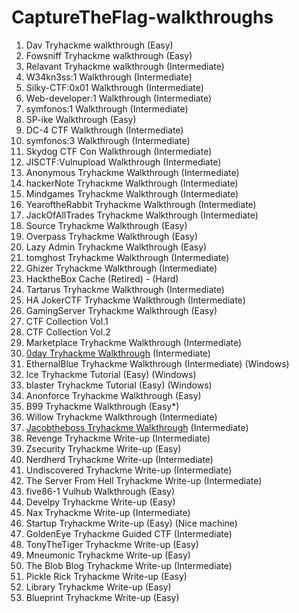 # CaptureTheFlag-walkthroughs

1) Dav Tryhackme walkthrough (Easy)
2) Fowsniff Tryhackme walkthrough (Easy)
3) Relavant Tryhackme walkthrough (Intermediate)
4) W34kn3ss:1 Walkthrough (Intermediate)
5) Silky-CTF:0x01 Walkthrough (Intermediate)
6) Web-developer:1 Walkthrough (Intermediate)
7) symfonos:1 Walkthrough (Intermediate)
8) SP-ike Walkthrough (Easy)
9) DC-4 CTF Walkthrough (Intermediate)
10) symfonos:3 Walkthrough (Intermediate)
11) Skydog CTF Con Walkthrough (Intermediate)
12) JISCTF:Vulnupload Walkthrough (Intermediate)
13) Anonymous Tryhackme Walkthrough (Intermediate)
14) hackerNote Tryhackme Walkthrough (Intermediate)
15) Mindgames Tryhackme Walkthrough (Intermediate)
16) YearoftheRabbit Tryhackme Walkthrough (Intermediate)
17) JackOfAllTrades Tryhackme Walkthrough (Intermediate)
18) Source Tryhackme Walkthrough (Easy)
19) Overpass Tryhackme Walkthrough (Easy)
20) Lazy Admin Tryhackme Walkthrough (Easy)
21) tomghost Tryhackme Walkthrough (Intermediate)
22) Ghizer Tryhackme Walkthrough (Intermediate)
23) HacktheBox Cache (Retired) - (Hard)
24) Tartarus Tryhackme Walkthrough (Intermediate)
25) HA JokerCTF Tryhackme Walkthrough (Intermediate)
26) GamingServer Tryhackme Walkthrough (Easy)
27) CTF Collection Vol.1
28) CTF Collection Vol.2
29) Marketplace Tryhackme Walkthrough (Intermediate)
30) [0day Tryhackme Walkthrough](https://akshaydeepakshinde.medium.com/0day-tryhackme-walkthrough-ace69e57f2f9) (Intermediate)
31) EthernalBlue Tryhackme Walkthrough (Intermediate) (Windows)
32) Ice Tryhackme Tutorial (Easy) (Windows)
33) blaster Tryhackme Tutorial (Easy) (Windows)
34) Anonforce Tryhackme Walkthrough (Easy)
35) B99 Tryhackme Walkthrough (Easy*)
36) Willow Tryhackme Walkthrough (Intermediate)
37) [Jacobtheboss Tryhackme Walkthrough](https://akshaydeepakshinde.medium.com/jacobtheboss-tryhackme-walkthrough-e205d77be719) (Intermediate)
38) Revenge Tryhackme Write-up (Intermediate)
39) Zsecurity Tryhackme  Write-up (Easy)
40) Nerdherd Tryhackme Write-up (Intermediate)
41) Undiscovered Tryhackme Write-up (Intermediate)
42) The Server From Hell Tryhackme Write-up (Intermediate)
43) five86-1 Vulhub Walkthrough (Easy)
44) Develpy Tryhackme Write-up (Easy) 
45) Nax Tryhackme Write-up (Intermediate)
46) Startup Tryhackme Write-up (Easy) (Nice machine)
47) GoldenEye Tryhackme Guided CTF (Intermediate)
48) TonyTheTiger Tryhackme Write-up (Easy)
49) Mneumonic Tryhackme Write-up (Easy)
50) The Blob Blog Tryhackme Write-up (Intermediate)
51) Pickle Rick Tryhackme Write-up (Easy)
52) Library Tryhackme Write-up (Easy)
53) Blueprint Tryhackme Write-up (Easy)
